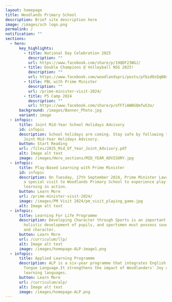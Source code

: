 ```yaml
---
layout: homepage
title: Woodlands Primary School
description: Brief site description here
image: /images/sch logo.png
permalink: /
notification: ""
sections:
  - hero:
      key_highlights:
        - title: National Day Celebration 2025
          description: ""
          url: https://www.facebook.com/share/p/19QDF23WGJ/
        - title: Double Champions @ Volleyball NSG 2025!
          description: ""
          url: https://www.facebook.com/woodlandspri/posts/pfbid0zQqN8oQ4RzJnFUM94pQv4pwEK13QcSSWDLJAHK5R1SnvGNdk2Lw26K4docwKX6ewl
        - title: PBL with Prime Minister
          description: ""
          url: /prime-minister-visit-2024/
        - title: P5 Camp 2024
          description: ""
          url: https://www.facebook.com/share/p/oTFfiAWBGQmfw53o/
      background: /images/Banner_Photo.jpg
      variant: image
  - infopic:
      title: Joint Mid-Year School Holidays Advisory
      id: infopic
      description: School holidays are coming. Stay safe by following the tips in the
        Joint Mid-Year Holidays Advisory.
      button: Start Reading
      url: /files/2025_Mid_Of_Year_Joint_Advisory.pdf
      alt: Image alt text
      image: /images/Hero_sections/MID_YEAR_ADVISORY.jpg
  - infopic:
      title: Play-Based Learning with Prime Minister
      id: infopic
      description: On Tuesday, 17th September 2024, Prime Minister Lawrence Wong made
        a special visit to Woodlands Primary School to experience play-based
        learning in action.
      button: Learn More
      url: /prime-minister-visit-2024/
      image: /images/PM Visit 2024/pm_visit_playing_game.jpg
      alt: Image alt text
  - infopic:
      title: Learning For Life Programme
      description: Developing Character through Sports is an important component of
        holistic development of pupils, and sportsmen must possess sound values
        and character.
      button: Learn More
      url: /curriculum/llp/
      alt: Image alt text
      image: /images/homepage-ALP-image1.png
  - infopic:
      title: Applied Learning Programme
      description: ALP is a six-year programme that integrates English and Mother
        Tongue Language.It strengthens the impact of Woodlanders' Joy of
        learning languages.
      button: Learn More
      url: /curriculum/alp/
      alt: Image alt text
      image: /images/homepage-ALP.png
---
```

